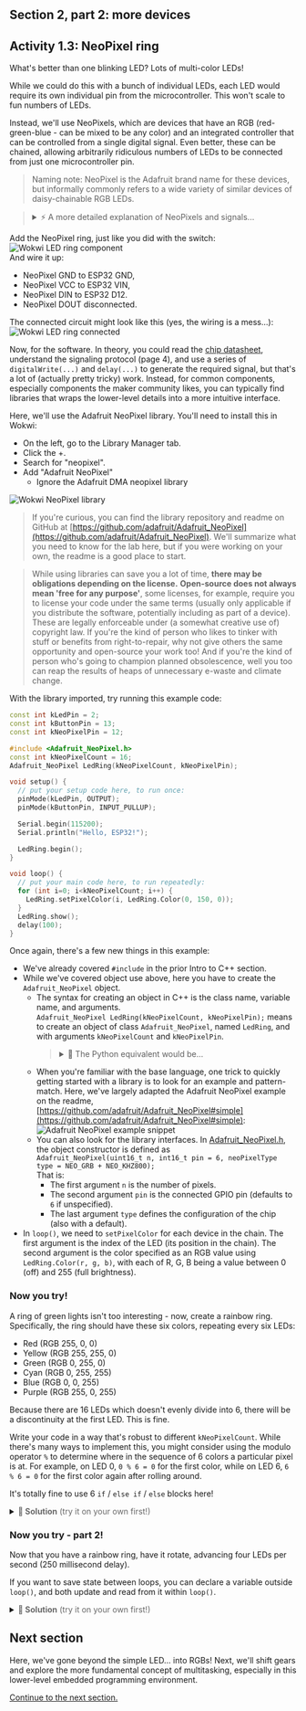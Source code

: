 ## Section 2, part 2: more devices

## Activity 1.3: NeoPixel ring

What's better than one blinking LED?
Lots of multi-color LEDs!

While we could do this with a bunch of individual LEDs, each LED would require its own individual pin from the microcontroller.
This won't scale to fun numbers of LEDs.

Instead, we'll use NeoPixels, which are devices that have an RGB (red-green-blue - can be mixed to be any color) and an integrated controller that can be controlled from a single digital signal.
Even better, these can be chained, allowing arbitrarily ridiculous numbers of LEDs to be connected from just one microcontroller pin.

> Naming note: NeoPixel is the Adafruit brand name for these devices, but informally commonly refers to a wide variety of similar devices of daisy-chainable RGB LEDs. 

> <details><summary>⚡ A more detailed explanation of NeoPixels and signals...</summary>
> 
> A digital signal is a time-varying waveform that can be used to convey data.
> NeoPixels define a protocol where the red, green, and blue intensities for each device are encoded into a series of digital `1`s and `0`s with specified timing.
> The details aren't relevant for this lab, but you can find more online if you're curious.
> </details>

Add the NeoPixel ring, just like you did with the switch:  
![Wokwi LED ring component](resources/img_wokwi/wokwi-ledring.png)  
And wire it up:
- NeoPixel GND to ESP32 GND,
- NeoPixel VCC to ESP32 VIN,
- NeoPixel DIN to ESP32 D12.
- NeoPixel DOUT disconnected.

The connected circuit might look like this (yes, the wiring is a mess...):  
![Wokwi LED ring connected](resources/img_wokwi/wokwi-ledring-connected.png)

Now, for the software.
In theory, you could read the [chip datasheet](https://cdn-shop.adafruit.com/datasheets/WS2812B.pdf), understand the signaling protocol (page 4), and use a series of `digitalWrite(...)` and `delay(...)` to generate the required signal, but that's a lot of (actually pretty tricky) work.
Instead, for common components, especially components the maker community likes, you can typically find libraries that wraps the lower-level details into a more intuitive interface.

Here, we'll use the Adafruit NeoPixel library.
You'll need to install this in Wokwi:
- On the left, go to the Library Manager tab.
- Click the +.
- Search for "neopixel".
- Add "Adafruit NeoPixel"
  - Ignore the Adafruit DMA neopixel library

![Wokwi NeoPixel library](resources/img_wokwi/wokwi-library-neopixel.png)

> If you're curious, you can find the library repository and readme on GitHub at [https://github.com/adafruit/Adafruit_NeoPixel](https://github.com/adafruit/Adafruit_NeoPixel).
> We'll summarize what you need to know for the lab here, but if you were working on your own, the readme is a good place to start.

> While using libraries can save you a lot of time, **there may be obligations depending on the license.**
> **Open-source does not always mean 'free for any purpose'**, some licenses, for example, require you to license your code under the same terms (usually only applicable if you distribute the software, potentially including as part of a device).
> These are legally enforceable under (a somewhat creative use of) copyright law.
> If you're the kind of person who likes to tinker with stuff or benefits from right-to-repair, why not give others the same opportunity and open-source your work too!
> And if you're the kind of person who's going to champion planned obsolescence, well you too can reap the results of heaps of unnecessary e-waste and climate change.

With the library imported, try running this example code:
```cpp
const int kLedPin = 2;
const int kButtonPin = 13;
const int kNeoPixelPin = 12;

#include <Adafruit_NeoPixel.h>
const int kNeoPixelCount = 16;
Adafruit_NeoPixel LedRing(kNeoPixelCount, kNeoPixelPin);

void setup() {
  // put your setup code here, to run once:
  pinMode(kLedPin, OUTPUT);
  pinMode(kButtonPin, INPUT_PULLUP);

  Serial.begin(115200);
  Serial.println("Hello, ESP32!");

  LedRing.begin();
}

void loop() {
  // put your main code here, to run repeatedly:
  for (int i=0; i<kNeoPixelCount; i++) {
    LedRing.setPixelColor(i, LedRing.Color(0, 150, 0));
  }
  LedRing.show();
  delay(100);
}
```

Once again, there's a few new things in this example:
- We've already covered `#include` in the prior Intro to C++ section.
- While we've covered object use above, here you have to create the `Adafruit_NeoPixel` object.
  - The syntax for creating an object in C++ is the class name, variable name, and arguments.  
    `Adafruit_NeoPixel LedRing(kNeoPixelCount, kNeoPixelPin);` means to create an object of class `Adafruit_NeoPixel`, named `LedRing`, and with arguments `kNeoPixelCount` and `kNeoPixelPin`.  
    > <details><summary>🐍 The Python equivalent would be...</summary>
    > 
    >   ```python
    >   LedRing = Adafruit_NeoPixel(kNeoPixelCount, kNeoPixelPin)
    >   ```
    > </details>
  - When you're familiar with the base language, one trick to quickly getting started with a library is to look for an example and pattern-match.
    Here, we've largely adapted the Adafruit NeoPixel example on the readme, [https://github.com/adafruit/Adafruit_NeoPixel#simple](https://github.com/adafruit/Adafruit_NeoPixel#simple):  
    ![Adafruit NeoPixel example snippet](resources/img_arduino/adafruit-npx-example.png)
  - You can also look for the library interfaces.
    In [Adafruit_NeoPixel.h](https://github.com/adafruit/Adafruit_NeoPixel/blob/ca89075cc5091a06ac5e5f162a467b877f95f00c/Adafruit_NeoPixel.h#L219), the object constructor is defined as  
    `Adafruit_NeoPixel(uint16_t n, int16_t pin = 6,
    neoPixelType type = NEO_GRB + NEO_KHZ800);`  
    That is:
    - The first argument `n` is the number of pixels.
    - The second argument `pin` is the connected GPIO pin (defaults to `6` if unspecified).
    - The last argument `type` defines the configuration of the chip (also with a default).
- In `loop()`, we need to `setPixelColor` for each device in the chain.
  The first argument is the index of the LED (its position in the chain).
  The second argument is the color specified as an RGB value using `LedRing.Color(r, g, b)`, with each of R, G, B being a value between 0 (off) and 255 (full brightness). 

### Now you try!

A ring of green lights isn't too interesting - now, create a rainbow ring.
Specifically, the ring should have these six colors, repeating every six LEDs:
- Red (RGB 255, 0, 0)
- Yellow (RGB 255, 255, 0)
- Green (RGB 0, 255, 0)
- Cyan (RGB 0, 255, 255)
- Blue (RGB 0, 0, 255)
- Purple (RGB 255, 0, 255)

Because there are 16 LEDs which doesn't evenly divide into 6, there will be a discontinuity at the first LED.
This is fine.

Write your code in a way that's robust to different `kNeoPixelCount`.
While there's many ways to implement this, you might consider using the modulo operator `%` to determine where in the sequence of 6 colors a particular pixel is at.
For example, on LED 0, `0 % 6 = 0` for the first color, while on LED 6, `6 % 6 = 0` for the first color again after rolling around.

It's totally fine to use 6 `if` / `else if` / `else` blocks here!

<details><summary><span style="color:DimGrey"><b>🤔 Solution</b> (try it on your own first!)</span></summary>

  ```cpp
  const int kLedPin = 2;
  const int kButtonPin = 13;
  const int kNeoPixelPin = 12;
  
  #include <Adafruit_NeoPixel.h>
  const int kNeoPixelCount = 16;
  Adafruit_NeoPixel LedRing(kNeoPixelCount, kNeoPixelPin);
  
  void setup() {
    // put your setup code here, to run once:
    pinMode(kLedPin, OUTPUT);
    pinMode(kButtonPin, INPUT_PULLUP);
  
    Serial.begin(115200);
    Serial.println("Hello, ESP32!");
  
    LedRing.begin();
  }

  void loop() {
    // put your main code here, to run repeatedly:
    for (int i=0; i<kNeoPixelCount; i++) {
      int index = i % 6;
      if (index == 0) {
        LedRing.setPixelColor(i, LedRing.Color(255, 0, 0));
      } else if (index == 1) {
        LedRing.setPixelColor(i, LedRing.Color(255, 255, 0));
      } else if (index == 2) {
        LedRing.setPixelColor(i, LedRing.Color(0, 255, 0));
      } else if (index == 3) {
        LedRing.setPixelColor(i, LedRing.Color(0, 255, 255));
      } else if (index == 4) {
        LedRing.setPixelColor(i, LedRing.Color(0, 0, 255));
      } else if (index == 5) {
        LedRing.setPixelColor(i, LedRing.Color(255, 0, 255));
      }
    }
    LedRing.show();
    delay(100);
  }
  ```
</details>

### Now you try - part 2!

Now that you have a rainbow ring, have it rotate, advancing four LEDs per second (250 millisecond delay).

If you want to save state between loops, you can declare a variable outside `loop()`, and both update and read from it within `loop()`.

<details><summary><span style="color:DimGrey"><b>🤔 Solution</b> (try it on your own first!)</span></summary>

  For this, we just added an offset to the index, which increments between each loop.

  ```cpp
  const int kLedPin = 2;
  const int kButtonPin = 13;
  const int kNeoPixelPin = 12;
  
  #include <Adafruit_NeoPixel.h>
  const int kNeoPixelCount = 16;
  Adafruit_NeoPixel LedRing(kNeoPixelCount, kNeoPixelPin);
  
  void setup() {
    // put your setup code here, to run once:
    pinMode(kLedPin, OUTPUT);
    pinMode(kButtonPin, INPUT_PULLUP);
  
    Serial.begin(115200);
    Serial.println("Hello, ESP32!");
  
    LedRing.begin();
  }

  int offset = 0;
  
  void loop() {
    // put your main code here, to run repeatedly:
    for (int i=0; i<kNeoPixelCount; i++) {
      int index = (i + offset) % 6;
      if (index % 6 == 0) {
        LedRing.setPixelColor(i, LedRing.Color(255, 0, 0));
      } else if (index == 1) {
        LedRing.setPixelColor(i, LedRing.Color(255, 255, 0));
      } else if (index == 2) {
        LedRing.setPixelColor(i, LedRing.Color(0, 255, 0));
      } else if (index == 3) {
        LedRing.setPixelColor(i, LedRing.Color(0, 255, 255));
      } else if (index == 4) {
        LedRing.setPixelColor(i, LedRing.Color(0, 0, 255));
      } else if (index == 5) {
        LedRing.setPixelColor(i, LedRing.Color(255, 0, 255));
      }
    }
    offset++;
    LedRing.show();
    delay(250);
  }
  ```
</details>


## Next section

Here, we've gone beyond the simple LED... into RGBs!
Next, we'll shift gears and explore the more fundamental concept of multitasking, especially in this lower-level embedded programming environment.

[Continue to the next section.](lab2_3_multitasking.md)
